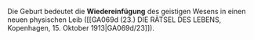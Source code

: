 
Die Geburt bedeutet die **Wiedereinfügung** des geistigen Wesens in einen neuen physischen Leib ([[GA069d (23.) DIE RÄTSEL DES LEBENS, Kopenhagen, 15. Oktober 1913|GA069d/23]]).
